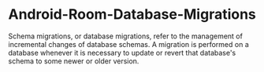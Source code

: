 # Android-Room-Database-Migrations

Schema migrations, or database migrations, 
refer to the management of incremental changes of database schemas. 
A migration is performed on a database whenever it is necessary to update or revert that database's schema to some newer or older version.
